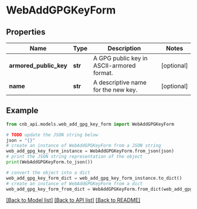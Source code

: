 # WebAddGPGKeyForm


## Properties

Name | Type | Description | Notes
------------ | ------------- | ------------- | -------------
**armored_public_key** | **str** | A GPG public key in ASCII-armored format. | [optional] 
**name** | **str** | A descriptive name for the new key. | [optional] 

## Example

```python
from cnb_api.models.web_add_gpg_key_form import WebAddGPGKeyForm

# TODO update the JSON string below
json = "{}"
# create an instance of WebAddGPGKeyForm from a JSON string
web_add_gpg_key_form_instance = WebAddGPGKeyForm.from_json(json)
# print the JSON string representation of the object
print(WebAddGPGKeyForm.to_json())

# convert the object into a dict
web_add_gpg_key_form_dict = web_add_gpg_key_form_instance.to_dict()
# create an instance of WebAddGPGKeyForm from a dict
web_add_gpg_key_form_from_dict = WebAddGPGKeyForm.from_dict(web_add_gpg_key_form_dict)
```
[[Back to Model list]](../README.md#documentation-for-models) [[Back to API list]](../README.md#documentation-for-api-endpoints) [[Back to README]](../README.md)


